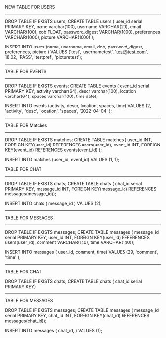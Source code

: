 NEW TABLE FOR USERS

---------------------------------------------------------------
DROP TABLE IF EXISTS users; CREATE TABLE users ( user_id serial PRIMARY KEY, name varchar(100), username VARCHAR(20), email VARCHAR(100), dob FLOAT, password_digest VARCHAR(1000), preferences VARCHAR(1000), picture VARCHAR(1000) );


INSERT INTO users (name, username, email, dob, password_digest, preferences, picture   ) VALUES ('test', 'usernametest', 'test@test.com', 18.02, 'PASS', 'testpref', 'picturetest');

---------------------------------------------------------------

TABLE FOR EVENTS 

---------------------------------------------------------------
DROP TABLE IF EXISTS events; CREATE TABLE events ( event_id serial PRIMARY KEY, activity varchar(64), descr varchar(100), location varchar(64), spaces varchar(100), time date);

INSERT INTO events (activity, descr, location, spaces, time) VALUES (2, 'activity', 'desc', 'location', 'spaces', '2022-04-04' );

---------------------------------------------------------------

TABLE FOR Matches 

---------------------------------------------------------------

DROP TABLE IF EXISTS matches; CREATE TABLE matches ( user_id INT, FOREIGN KEY(user_id) REFERENCES users(user_id), event_id INT, FOREIGN KEY(event_id) REFERENCES events(event_id) );

INSERT INTO matches (user_id, event_id) VALUES (1, 1);















TABLE FOR CHAT

---------------------------------------------------------------
DROP TABLE IF EXISTS chats; CREATE TABLE chats ( chat_id serial PRIMARY KEY, message_id INT, FOREIGN KEY(message_id) REFERENCES messages(message_id));

INSERT INTO chats ( message_id ) VALUES (2);


---------------------------------------------------------------

TABLE FOR MESSAGES

---------------------------------------------------------------
DROP TABLE IF EXISTS messages; CREATE TABLE messages ( message_id serial PRIMARY KEY, user_id INT, FOREIGN KEY(user_id) REFERENCES users(user_id), comment VARCHAR(140), time VARCHAR(140));

INSERT INTO messages ( user_id, comment, time) VALUES (29, 'comment', 'time' );




-----------

TABLE FOR CHAT

DROP TABLE IF EXISTS chats; CREATE TABLE chats ( chat_id serial PRIMARY KEY)


--------------


TABLE FOR MESSAGES


DROP TABLE IF EXISTS messages; CREATE TABLE messages ( message_id serial PRIMARY KEY, chat_id INT, FOREIGN KEY(chat_id) REFERENCES messages(chat_id));

INSERT INTO messages ( chat_id, ) VALUES (1);







